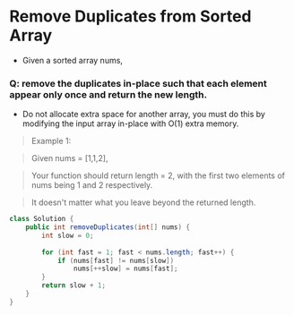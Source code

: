 # Remove Duplicates from Sorted Array
- Given a sorted array nums,
### Q: remove the duplicates in-place such that each element appear only once and return the new length.

- Do not allocate extra space for another array, you must do this by modifying the input array in-place with O(1) extra memory.

> Example 1:

> Given nums = [1,1,2],

> Your function should return length = 2, with the first two elements of nums being 1 and 2 respectively.

> It doesn't matter what you leave beyond the returned length.

```java
class Solution {
    public int removeDuplicates(int[] nums) {
        int slow = 0;
        
        for (int fast = 1; fast < nums.length; fast++) {
            if (nums[fast] != nums[slow])
				nums[++slow] = nums[fast];
        }
        return slow + 1;
    }
}
```
